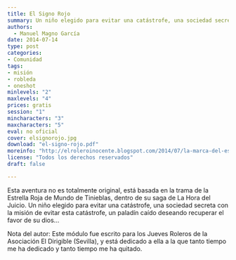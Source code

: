 ```yaml
---
title: El Signo Rojo
summary: Un niño elegido para evitar una catástrofe, una sociedad secreta con la misión de evitar esta catástrofe, un paladín caído deseando recuperar el favor de su dios...
authors:
  - Manuel Magno García
date: 2014-07-14
type: post
categories:
- Comunidad
tags:
- misión
- robleda
- oneshot
minlevels: "2"
maxlevels: "4"
prices: gratis
session: "1"
mincharacters: "3"
maxcharacters: "5"
eval: no oficial
cover: elsignorojo.jpg
download: "el-signo-rojo.pdf"
moreinfo: "http://elroleroinocente.blogspot.com/2014/07/la-marca-del-este-simple-pero-eficaz.html"
license: "Todos los derechos reservados"
draft: false

---
```


Esta aventura no es totalmente original, está basada en la trama de la Estrella Roja de Mundo de Tinieblas, dentro de su saga de La Hora del Juicio. Un niño elegido para evitar una catástrofe, una sociedad secreta con la misión de evitar esta catástrofe, un paladín caído deseando recuperar el favor de su dios...

Nota del autor:
Este módulo fue escrito para los Jueves Roleros de la Asociación El Dirigible (Sevilla), y está dedicado a ella a la que tanto tiempo me ha dedicado y tanto tiempo me ha quitado.
